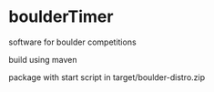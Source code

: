 boulderTimer
============

software for boulder competitions 

build using maven

package with start script in target/boulder-distro.zip
